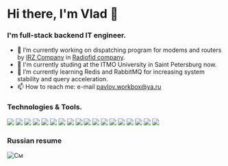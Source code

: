 # Hi there, I'm Vlad 👋

### I'm full-stack backend IT engineer.

- 🔭 I’m currently working on dispatching program for modems and routers by [IRZ Company](https://www.irz.net) in [Radiofid company](https://www.radiofid.ru).
- 📖 I'm currently studing at the ITMO University in Saint Petersburg now.
- 🌱 I’m currently learning Redis and RabbitMQ for increasing system stability and query acceleration.
- 📫 How to reach me: e-mail pavlov.workbox@ya.ru

### Technologies & Tools.

![](https://img.shields.io/badge/OS-macOS-informational?style=flat&logo=&logoColor=white&color=red)
![](https://img.shields.io/badge/OS-Linux_(CentOS)-informational?style=flat&logo=&logoColor=white&color=red)
![](https://img.shields.io/badge/OS-Linux_(RedHatOS)-informational?style=flat&logo=&logoColor=white&color=red)
![](https://img.shields.io/badge/Code-Java-informational?style=flat&logo=&logoColor=white&color=2bbc8a)
![](https://img.shields.io/badge/Code-Java_(Android)-informational?style=flat&logo=&logoColor=white&color=2bbc8a)
![](https://img.shields.io/badge/Code-Kotlin_(Android)-informational?style=flat&logo=&logoColor=white&color=2bbc8a)
![](https://img.shields.io/badge/Code-C++-informational?style=flat&logo=&logoColor=white&color=2bbc8a)
![](https://img.shields.io/badge/Code-JavaScript-informational?style=flat&logo=&logoColor=white&color=2bbc8a)
![](https://img.shields.io/badge/Code-Python-informational?style=flat&logo=&logoColor=white&color=2bbc8a)
![](https://img.shields.io/badge/Code-Haskell-informational?style=flat&logo=&logoColor=white&color=2bbc8a)
![](https://img.shields.io/badge/Code-Swift_(iOS)-informational?style=flat&logo=&logoColor=white&color=2bbc8a)
![](https://img.shields.io/badge/Code-Solidity-informational?style=flat&logo=&logoColor=white&color=2bbc8a)
![](https://img.shields.io/badge/Shell-Bash-informational?style=flat&logo=&logoColor=white&color=blue)
![](https://img.shields.io/badge/Tools-MySQL-informational?style=flat&logo=&logoColor=white&color=aqua)
![](https://img.shields.io/badge/Tools-PostgreSQL-informational?style=flat&logo=&logoColor=white&color=aqua)
![](https://img.shields.io/badge/Framework-Spring-informational?style=flat&logo=&logoColor=white&color=marron)
![](https://img.shields.io/badge/Framework-React-informational?style=flat&logo=&logoColor=white&color=marron)
![](https://img.shields.io/badge/Framework-Vue.js-informational?style=flat&logo=&logoColor=white&color=marron)

### Russian resume

![См](https://github.com/user-attachments/assets/14662d9d-90ef-46d7-a864-6b2cd346f80c)




